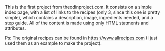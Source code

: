 This is the first project from theodinproject.com. It consists on a simple index page, with a list of links to the recipes (only 3, since this one is pretty simple), which contains a description, image, ingredients needed, and a step guide. All of the content is made using only HTML statments and attributes.

Ps: The original recipes can be found in https://www.allrecipes.com (I just used them as an example to make the project).
